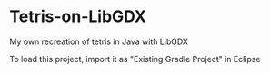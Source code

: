 # Tetris-on-LibGDX
My own recreation of tetris in Java with LibGDX

To load this project, import it as "Existing Gradle Project" in Eclipse
